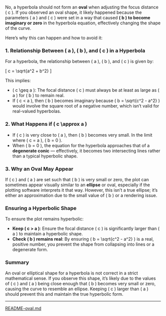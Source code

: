 No, a hyperbola should not form an **oval** when adjusting the focus distance \( c \). If you observed an oval shape, it likely happened because the parameters \( a \) and \( c \) were set in a way that caused **\( b \) to become imaginary or zero** in the hyperbola equation, effectively changing the shape of the curve.

Here’s why this can happen and how to avoid it:

### 1. **Relationship Between \( a \), \( b \), and \( c \) in a Hyperbola**

For a hyperbola, the relationship between \( a \), \( b \), and \( c \) is given by:

\[
c = \sqrt{a^2 + b^2}
\]

This implies:
   - \( c \geq a \): The focal distance \( c \) must always be at least as large as \( a \) for \( b \) to remain real.
   - If \( c < a \), then \( b \) becomes imaginary because \( b = \sqrt{c^2 - a^2} \) would involve the square root of a negative number, which isn’t valid for real-valued hyperbolas.

### 2. **What Happens if \( c \approx a \)**

- If \( c \) is very close to \( a \), then \( b \) becomes very small. In the limit where \( c = a \), \( b = 0 \).
- When \( b = 0 \), the equation for the hyperbola approaches that of a **degenerate conic** — effectively, it becomes two intersecting lines rather than a typical hyperbolic shape.

### 3. **Why an Oval May Appear**

If \( c \) and \( a \) are set such that \( b \) is very small or zero, the plot can sometimes appear visually similar to an **ellipse** or oval, especially if the plotting software interprets it that way. However, this isn’t a true ellipse; it’s either an approximation due to the small value of \( b \) or a rendering issue.

### Ensuring a Hyperbolic Shape

To ensure the plot remains hyperbolic:
   - **Keep \( c > a \)**: Ensure the focal distance \( c \) is significantly larger than \( a \) to maintain a hyperbolic shape.
   - **Check \( b \) remains real**: By ensuring \( b = \sqrt{c^2 - a^2} \) is a real, positive number, you prevent the shape from collapsing into lines or a degenerate form.

### Summary

An oval or elliptical shape for a hyperbola is not correct in a strict mathematical sense. If you observe this shape, it’s likely due to the values of \( c \) and \( a \) being close enough that \( b \) becomes very small or zero, causing the curve to resemble an ellipse. Keeping \( c \) larger than \( a \) should prevent this and maintain the true hyperbolic form.


---

[README-oval.md](https://t2m.io/JVKpwiP)
